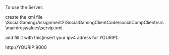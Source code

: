 To use the Server:

create the xml file
\SocialGaming\Assignment2\SocialGamingClientCode\socialCompClient\src\main\res\values\servip.xml

and fill it with this(insert your ipv4 adress for YOURIP):

<?xml version="1.0" encoding="utf-8"?>
<resources>
    <string name="serv_ip">http://YOURIP:9000</string>
</resources>